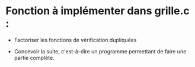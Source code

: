 Fonction à implémenter dans grille.c : 
======================================
- Factoriser les fonctions de vérification dupliquées


- Concevoir la suite, c'est-à-dire un programme permettant de faire 
une partie complète.



